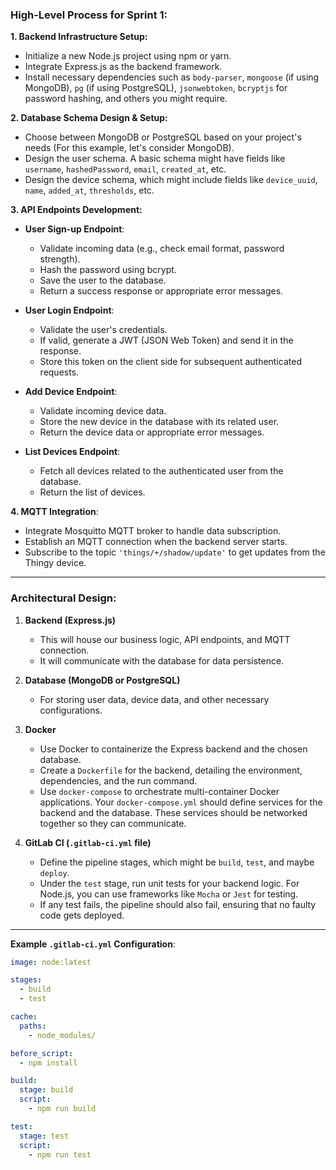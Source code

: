 ### High-Level Process for Sprint 1:

**1. Backend Infrastructure Setup:**
   
- Initialize a new Node.js project using npm or yarn.
- Integrate Express.js as the backend framework.
- Install necessary dependencies such as `body-parser`, `mongoose` (if using MongoDB), `pg` (if using PostgreSQL), `jsonwebtoken`, `bcryptjs` for password hashing, and others you might require.

**2. Database Schema Design & Setup:**

- Choose between MongoDB or PostgreSQL based on your project's needs (For this example, let's consider MongoDB).
- Design the user schema. A basic schema might have fields like `username`, `hashedPassword`, `email`, `created_at`, etc.
- Design the device schema, which might include fields like `device_uuid`, `name`, `added_at`, `thresholds`, etc.

**3. API Endpoints Development:**

- **User Sign-up Endpoint**:
    - Validate incoming data (e.g., check email format, password strength).
    - Hash the password using bcrypt.
    - Save the user to the database.
    - Return a success response or appropriate error messages.

- **User Login Endpoint**:
    - Validate the user's credentials.
    - If valid, generate a JWT (JSON Web Token) and send it in the response.
    - Store this token on the client side for subsequent authenticated requests.

- **Add Device Endpoint**:
    - Validate incoming device data.
    - Store the new device in the database with its related user.
    - Return the device data or appropriate error messages.

- **List Devices Endpoint**:
    - Fetch all devices related to the authenticated user from the database.
    - Return the list of devices.

**4. MQTT Integration**:

- Integrate Mosquitto MQTT broker to handle data subscription.
- Establish an MQTT connection when the backend server starts.
- Subscribe to the topic `'things/+/shadow/update'` to get updates from the Thingy device.

---

### Architectural Design:

1. **Backend (Express.js)**
   - This will house our business logic, API endpoints, and MQTT connection.
   - It will communicate with the database for data persistence.

2. **Database (MongoDB or PostgreSQL)**
   - For storing user data, device data, and other necessary configurations.

3. **Docker**
   - Use Docker to containerize the Express backend and the chosen database.
   - Create a `Dockerfile` for the backend, detailing the environment, dependencies, and the run command.
   - Use `docker-compose` to orchestrate multi-container Docker applications. Your `docker-compose.yml` should define services for the backend and the database. These services should be networked together so they can communicate.

4. **GitLab CI (`.gitlab-ci.yml` file)**
   - Define the pipeline stages, which might be `build`, `test`, and maybe `deploy`.
   - Under the `test` stage, run unit tests for your backend logic. For Node.js, you can use frameworks like `Mocha` or `Jest` for testing.
   - If any test fails, the pipeline should also fail, ensuring that no faulty code gets deployed.

---

**Example `.gitlab-ci.yml` Configuration**:

```yaml
image: node:latest

stages:
  - build
  - test

cache:
  paths:
    - node_modules/

before_script:
  - npm install

build:
  stage: build
  script:
    - npm run build

test:
  stage: test
  script:
    - npm run test
```